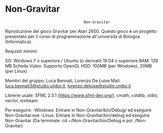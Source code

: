 # Non-Gravitar
										Non-Gravitar

Riproduzione del gioco Gravitar per Atari 2600.
Questo gioco è un progetto presentato per il corso di programmazione all'università di Bologna (Informatica).


Requisiti minimi:

SO: Windows 7 o superiore / Ubuntu (o derivati) 19.04 o superiore
RAM: 128 MB
Scheda Video: Supporto OpenGL
HDD: 100MB (per Windows), 20MB (per Linux)


Membri del gruppo: Luca Bennati, Lorenzo De Luise
Mail: luca.bennati3@studio.unibo.it, lorenzo.deluise@studio.unibo.it

Librerie usate: SFML 2.5.1 (https://www.sfml-dev.org/), cmath, cstdlib, stdio, vector, iostream

Per eseguire: 
	-Windows: Entrare in Non-Gravitar/bin/Debug/ ed eseguire Non-Gravitar.exe
	-Linux: Entrare in Non-Gravitar/bin/debug ed eseguire Non-Gravitar 
		(Da terminale: cd ~/Non-Gravitar/bin/Debug e poi ./Non-Gravitar)
